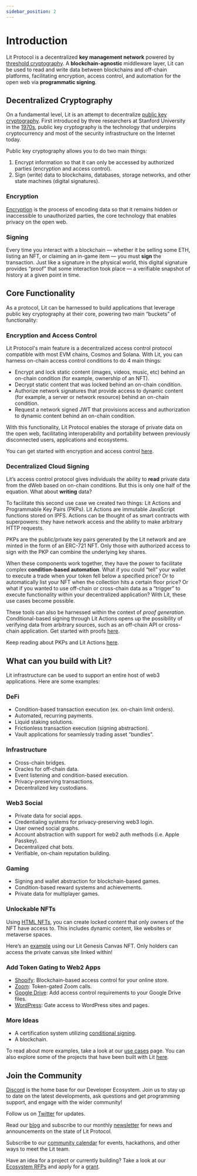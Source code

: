 ```yaml
---
sidebar_position: 2
---
```


# Introduction

Lit Protocol is a decentralized **key management network** powered by [threshold cryptography](/Introduction/howItWorks.md). A **blockchain-agnostic** middleware layer, Lit can be used to read and write data between blockchains and off-chain platforms, facilitating encryption, access control, and automation for the open web via **programmatic signing**. 


## Decentralized Cryptography

On a fundamental level, Lit is an attempt to decentralize [public key cryptography](https://www.cloudflare.com/learning/ssl/how-does-public-key-encryption-work/). First introduced by three researchers at Stanford University in the [1970s](https://pet3rpan.medium.com/history-of-things-before-bitcoin-cryptocurrency-part-one-e199f02ca380), public key cryptography is the technology that underpins cryptocurrency and most of the security infrastructure on the Internet today. 

Public key cryptography allows you to do two main things: 

1. Encrypt information so that it can only be accessed by authorized parties (encryption and access control).
2. Sign (write) data to blockchains, databases, storage networks, and other state machines (digital signatures).

### Encryption

[Encryption](https://www.cloudflare.com/learning/ssl/what-is-encryption/) is the process of encoding data so that it remains hidden or inaccessible to unauthorized parties, the core technology that enables privacy on the open web. 

### Signing

Every time you interact with a blockchain — whether it be selling some ETH, listing an NFT, or claiming an in-game item — you must **sign** the transaction. Just like a signature in the physical world, this digital signature provides “proof” that some interaction took place — a verifiable snapshot of history at a given point in time. 

## Core Functionality

As a protocol, Lit can be harnessed to build applications that leverage public key cryptography at their core, powering two main “buckets” of functionality:

### Encryption and Access Control

Lit Protocol's main feature is a decentralized access control protocol compatible with most EVM chains, Cosmos and Solana. With Lit, you can harness on-chain access control conditions to do 4 main things:

- Encrypt and lock static content (images, videos, music, etc) behind an on-chain condition (for example, ownership of an NFT).
- Decrypt static content that was locked behind an on-chain condition.
- Authorize network signatures that provide access to dynamic content (for example, a server or network resource) behind an on-chain condition.
- Request a network signed JWT that provisions access and authorization to dynamic content behind an on-chain condition.

With this functionality, Lit Protocol enables the storage of private data on the open web, facilitating interoperability and portability between previously disconnected users, applications and ecosystems.

You can get started with encryption and access control [here](/coreConcepts/accessControl/intro.md).

### Decentralized Cloud Signing

Lit’s access control protocol gives individuals the ability to **read** private data from the dWeb based on on-chain conditions. But this is only one half of the equation. What about **writing** data? 

To facilitate this second use case we created two things: Lit Actions and Programmable Key Pairs (PKPs). Lit Actions are immutable JavaScript functions stored on IPFS. Actions can be thought of as smart contracts with superpowers: they have network access and the ability to make arbitrary HTTP requests. 

PKPs are the public/private key pairs generated by the Lit network and are minted in the form of an ERC-721 NFT. Only those with authorized access to sign with the PKP can combine the underlying key shares.

When these components work together, they have the power to facilitate complex **condition-based automation**. What if you could “tell” your wallet to execute a trade when your token fell below a specified price? Or to automatically list your NFT when the collection hits a certain floor price? Or what if you wanted to use off-chain or cross-chain data as a “trigger” to execute functionality within your decentralized application? With Lit, these use cases become possible.

These tools can also be harnessed within the context of *proof generation*. Conditional-based signing through Lit Actions opens up the possibility of verifying data from arbitrary sources, such as an off-chain API or cross-chain application. Get started with proofs [here](/SDK/Explanation/litActions#conditional-signing). 

Keep reading about PKPs and Lit Actions [here](/coreConcepts/LitActionsAndPKPs/intro.md).

## What can you build with Lit?

Lit infrastructure can be used to support an entire host of web3 applications. Here are some examples:

### DeFi

- Condition-based transaction execution (ex. on-chain limit orders).
- Automated, recurring payments.
- Liquid staking solutions.
- Frictionless transaction execution (signing abstraction).
- Vault applications for seamlessly trading asset “bundles”.

### Infrastructure

- Cross-chain bridges.
- Oracles for off-chain data.
- Event listening and condition-based execution.
- Privacy-preserving transactions.
- Decentralized key custodians.

### Web3 Social

- Private data for social apps.
- Credentialing systems for privacy-preserving web3 login.
- User owned social graphs.
- Account abstraction with support for web2 auth methods (i.e. Apple Passkey).
- Decentralized chat bots.
- Verifiable, on-chain reputation building.

### Gaming

- Signing and wallet abstraction for blockchain-based games.
- Condition-based reward systems and achievements.
- Private data for multiplayer games.

### Unlockable NFTs

Using [HTML NFTs](/ToolsAndExamples/SDKExamples/HTMLNfts.md), you can create locked content that only owners of the NFT have access to. This includes dynamic content, like websites or metaverse spaces. 

Here’s an [example](https://twitter.com/LitProtocol/status/1504630741849853954) using our Lit Genesis Canvas NFT. Only holders can access the private canvas site linked within!

### Add Token Gating to Web2 Apps

- [Shopify](https://apps.shopify.com/lit-token-access): Blockchain-based access control for your online store.
- [Zoom](https://litgateway.com/apps/zoom): Token-gated Zoom calls.
- [Google Drive](https://litgateway.com/apps/google-drive): Add access control requirements to your Google Drive files.
- [WordPress](https://litgateway.com/apps/wordpress): Gate access to WordPress sites and pages.

### More Ideas

- A certification system utilizing [conditional signing](/SDK/Explanation/litActions#conditional-signing).
- A blockchain.

To read about more examples, take a look at our [use cases](/coreConcepts/usecases.md) page. You can also explore some of the projects that have been built with Lit [here](/ecosystem/projects).

## Join the Community

[Discord](https://litgateway.com/discord) is the home base for our Developer Ecosystem. Join us to stay up to date on the latest developments, ask questions and get programming support, and engage with the wider community!

Follow us on [Twitter](https://twitter.com/LitProtocol) for updates.

Read our [blog](https://blog.litprotocol.com/) and subscribe to our monthly [newsletter](https://litproject.substack.com/) for news and announcements on the state of Lit Protocol.

Subscribe to our [community calendar](https://calendar.google.com/calendar/u/5?cid=Y19hMnVxZDNjaHVqZ2Q0a3FqbGlvcDdxY2JhMEBncm91cC5jYWxlbmRhci5nb29nbGUuY29t) for events, hackathons, and other ways to meet the Lit team.

Have an idea for a project or currently building? Take a look at our [Ecosystem RFPs](https://www.notion.so/Lit-Request-for-Ecosystem-Proposals-ae3f31e7f32c413cbe0b36c2fe53378d) and apply for a [grant](https://github.com/LIT-Protocol/LitGrants).
